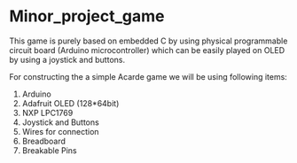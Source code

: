 # Minor_project_game

This game is purely based on embedded C by using physical programmable 
circuit board (Arduino microcontroller) which can be easily played on OLED by using a joystick and buttons.

For constructing the a simple Acarde game we will be using following items:
1. Arduino
2. Adafruit OLED (128*64bit)
3. NXP  LPC1769 
4. Joystick and Buttons
5. Wires for connection
6. Breadboard
7. Breakable Pins
